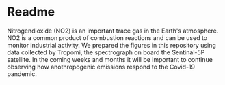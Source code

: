 # Readme 
Nitrogendioxide (NO2) is an important trace gas in the Earth's atmosphere. NO2 is a common product of combustion reactions and can be used to monitor industrial activity. We prepared the figures in this repository using data collected by Tropomi, the spectrograph on board the Sentinal-5P satellite. In the coming weeks and months it will be important to continue observing how anothropogenic emissions respond to the Covid-19 pandemic. 
